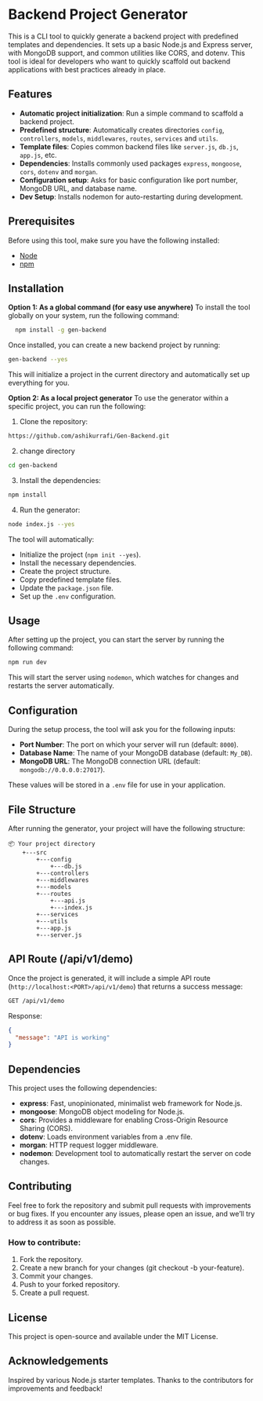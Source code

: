 # Backend Project Generator

This is a CLI tool to quickly generate a backend project with predefined templates and dependencies. It sets up a basic Node.js and Express server, with MongoDB support, and common utilities like CORS, and dotenv. This tool is ideal for developers who want to quickly scaffold out backend applications with best practices already in place.

## Features

- **Automatic project initialization**: Run a simple command to scaffold a backend project.
- **Predefined structure**: Automatically creates directories `config`, `controllers`, `models`, `middlewares`, `routes`, `services` and `utils`.
- **Template files**: Copies common backend files like `server.js`, `db.js`, `app.js`, etc.
- **Dependencies**: Installs commonly used packages `express`, `mongoose`, `cors`, `dotenv` and `morgan`.
- **Configuration setup**: Asks for basic configuration like port number, MongoDB URL, and database name.
- **Dev Setup**: Installs nodemon for auto-restarting during development.

## Prerequisites

Before using this tool, make sure you have the following installed:

- [Node](https://nodejs.org)
- [npm](https://www.npmjs.com)

## Installation

**Option 1: As a global command (for easy use anywhere)**
To install the tool globally on your system, run the following command:

```bash
  npm install -g gen-backend
```

Once installed, you can create a new backend project by running:

```bash
gen-backend --yes
```

This will initialize a project in the current directory and automatically set up everything for you.

**Option 2: As a local project generator**
To use the generator within a specific project, you can run the following:

1. Clone the repository:

```bash
https://github.com/ashikurrafi/Gen-Backend.git
```

2. change directory

```bash
cd gen-backend
```

3. Install the dependencies:

```bash
npm install
```

4. Run the generator:

```bash
node index.js --yes
```

The tool will automatically:

- Initialize the project (`npm init --yes`).
- Install the necessary dependencies.
- Create the project structure.
- Copy predefined template files.
- Update the `package.json` file.
- Set up the `.env` configuration.

## Usage

After setting up the project, you can start the server by running the following command:

```bash
npm run dev
```

This will start the server using `nodemon`, which watches for changes and restarts the server automatically.

## Configuration

During the setup process, the tool will ask you for the following inputs:

- **Port Number**: The port on which your server will run (default: `8000`).
- **Database Name**: The name of your MongoDB database (default: `My_DB`).
- **MongoDB URL**: The MongoDB connection URL (default: `mongodb://0.0.0.0:27017`).

These values will be stored in a `.env` file for use in your application.

## File Structure

After running the generator, your project will have the following structure:

```
📦 Your project directory
    +---src
        +---config
            +---db.js
        +---controllers
        +---middlewares
        +---models
        +---routes
            +---api.js
            +---index.js
        +---services
        +---utils
        +---app.js
        +---server.js
```

## API Route (/api/v1/demo)

Once the project is generated, it will include a simple API route (`http://localhost:<PORT>/api/v1/demo`) that returns a success message:

```bash
GET /api/v1/demo
```

Response:

```json
{
  "message": "API is working"
}
```

## Dependencies

This project uses the following dependencies:

- **express**: Fast, unopinionated, minimalist web framework for Node.js.
- **mongoose**: MongoDB object modeling for Node.js.
- **cors**: Provides a middleware for enabling Cross-Origin Resource Sharing (CORS).
- **dotenv**: Loads environment variables from a .env file.
- **morgan**: HTTP request logger middleware.
- **nodemon**: Development tool to automatically restart the server on code changes.

## Contributing

Feel free to fork the repository and submit pull requests with improvements or bug fixes. If you encounter any issues, please open an issue, and we’ll try to address it as soon as possible.

### How to contribute:

1. Fork the repository.
2. Create a new branch for your changes (git checkout -b your-feature).
3. Commit your changes.
4. Push to your forked repository.
5. Create a pull request.

## License

This project is open-source and available under the MIT License.

## Acknowledgements

Inspired by various Node.js starter templates.
Thanks to the contributors for improvements and feedback!

